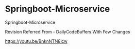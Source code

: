 # Springboot-Microservice
Springboot-Microservice

Revision 
Referred From - DailyCodeBuffers With Few Changes

https://youtu.be/BnknNTN8icw
